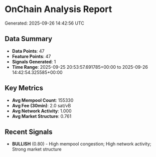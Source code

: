 # OnChain Analysis Report
Generated: 2025-09-26 14:42:56 UTC

## Data Summary
- **Data Points**: 47
- **Feature Points**: 47
- **Signals Generated**: 1
- **Time Range**: 2025-09-25 20:53:57.691785+00:00 to 2025-09-26 14:42:54.325585+00:00

## Key Metrics
- **Avg Mempool Count**: 155330
- **Avg Fee (30min)**: 2.0 sat/vB
- **Avg Network Activity**: 1.000
- **Avg Market Structure**: 0.761

## Recent Signals
- **BULLISH** (0.80) - High mempool congestion; High network activity; Strong market structure

